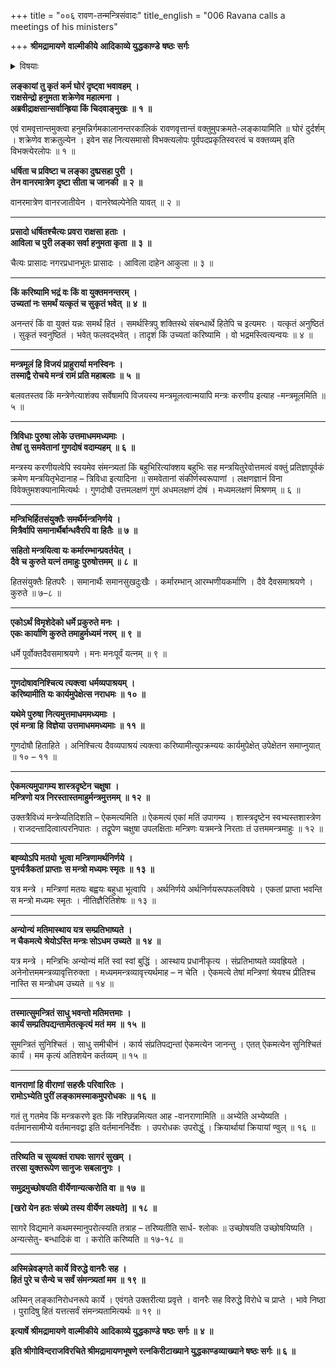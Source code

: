 +++
title = "००६ रावण-तन्मन्त्रिसंवादः"
title_english = "006 Ravana calls a meetings of his ministers"

+++
**श्रीमद्रामायणे** **वाल्मीकीये** **आदिकाव्ये युद्धकाण्डे** **षष्ठः** **सर्गः**


<details><summary>विषयाः</summary>

रावणेन मन्त्रिणः प्रति हनुमत्कृतलकादहनादिदुष्करकर्मानुवाद पूर्वकं सैन्यैस्सहरा -मागमन -संभावनया तत्प्रतीकाराय मन्त्रिनियोजनम् ॥ १ ॥

</details>


**लङ्कायां तु कृतं कर्म घोरं दृष्ट्वा भवावहम्** **।  
राक्षसेन्द्रो हनुमता शक्रेणेव महात्मना** **।  
अब्रवीद्राक्षसान्सर्वान्ह्रिया किं चिदवाङ्मुखः** **॥** **१** **॥**

एवं रामवृत्तान्तमुक्त्वा हनुमन्निर्गमकालानन्तरकालिकं रावणवृत्तान्तं वक्तुमुपक्रमते-लङ्कायामिति ॥ घोरं दुर्दर्शम् । शक्रेणेव शक्रतुल्येन । इवेन सह नित्यसमासो विभक्त्यलोपः पूर्वपदप्रकृतिस्वरत्वं च वक्तव्यम् इति विभक्त्येरलोपः ॥ १ ॥

**धर्षिता च प्रविष्टा च लङ्का दुष्प्रसहा पुरी** **।  
तेन वानरमात्रेण दृष्टा सीता च जानकी** **॥** **२** **॥**

वानरमात्रेण वानरजातीयेन । वानरेष्वल्पेनेति यावत् ॥ २ ॥

****

**प्रसादो धर्षितश्चैत्यः प्रवरा राक्षसा हताः** **।  
आविला च पुरी लङ्का सर्वा हनुमता कृता** **॥** **३** **॥**

चैत्यः प्रासादः नगरप्रधानभूतः प्रासादः । आविला दाहेन आकुला ॥ ३ ॥

****

**किं करिष्यामि भद्रं वः किं वा युक्तमनन्तरम्** **।  
उच्यतां नः समर्थं यत्कृतं च सुकृतं भवेत्** **॥** **४** **॥**

अनन्तरं किं वा युक्तं यन्नः समर्थं हितं । समर्थस्त्रिपु शक्तिस्थे संबन्धार्थे हितेपि च इत्यमरः । यत्कृतं अनुष्ठितं । सुकृतं स्वनुष्ठितं । भवेत् फलवद्भवेत् । तादृशं किं उच्यतां करिष्यामि । वो भद्रमस्त्वित्यन्वयः ॥ ४ ॥

****

**मन्त्रमूलं हि विजयं प्राहुरार्या मनस्विनः** **।  
तस्माद्वै रोचये मन्त्रं रामं प्रति महाबलाः** **॥** **५** **॥**

बलवतस्तव किं मन्त्रेणेत्याशंक्य सर्वेषामपि विजयस्य मन्त्रमूलत्वान्मयापि मन्त्रः करणीय इत्याह -मन्त्रमूलमिति ॥ ५ ॥

****

**त्रिविधाः पुरुषा लोके उत्तमाधममध्यमाः** **।  
तेषां तु समवेतानां गुणदोषं वदाम्यहम्** **॥** **६** **॥**

मन्त्रस्य करणीयत्वेपि स्वयमेव संमन्त्र्यतां किं बहुभिरित्यांक्शय बहुभिः सह मन्त्रयितुरेवोत्तमत्वं वक्तुं प्रतिज्ञापूर्वकं क्रमेण मन्त्रयितृभेदानाह – त्रिविधा इत्यादिना ॥ समवेतानां संकीर्णस्वरूपाणां । लक्षणज्ञानं विना विवेक्तुमशक्यानामित्यर्थः । गुणदोषौ उत्तमलक्षणं गुणं अधमलक्षणं दोषं । मध्यमलक्षणं मिश्रणम् ॥ ६ ॥

****

**मन्त्रिभिर्हितसंयुक्तैः समर्थैर्मन्त्रनिर्णये** **।  
मित्रैर्वापि समानार्थैर्बान्धवैरपि वा हितैः** **॥** **७** **॥**

**सहितो मन्त्रयित्वा यः कर्मारम्भान्प्रवर्तयेत्** **।  
दैवे च कुरुते यत्नं तमाहुः पुरुषोत्तमम्** **॥** **८** **॥**

हितसंयुक्तैः हितपरैः । समानार्थैः समानसुखदुःखैः । कर्मारम्भान् आरम्भणीयकर्माणि । दैवे दैवसमाश्रयणे । कुरुते ॥ ७–८ ॥

****

**एकोऽर्थं विमृशेदेको धर्मे प्रकुरुते मनः** **।  
एकः कार्याणि कुरुते तमाहुर्मध्यमं नरम्** **॥** **९** **॥**

धर्मे पूर्वोक्तदैवसमाश्रयणे । मनः मनःपूर्वं यत्नम् ॥ ९ ॥

****

**गुणदोषावनिश्चित्य त्यक्त्वा** **धर्मव्यपाश्रयम्** **।  
करिष्यामीति यः कार्यमुपेक्षेत्स नराधमः** **॥** **१०** **॥**

**यथेमे पुरुषा नित्यमुत्तमाधममध्यमाः** **।  
एवं मन्त्रा हि** **विज्ञेया** **उत्तमाधममध्यमाः** **॥** **११** **॥**

गुणदोषौ हिताहिते । अनिश्चित्य दैवव्यपाश्रयं त्यक्त्वा करिष्यामीत्युपक्रम्ययः कार्यमुपेक्षेत् उपेक्षेतन समाप्नुयात् ॥ १० – ११ ॥

****

**ऐकमत्यमुपागम्य शास्त्रदृष्टेन चक्षुषा** **।  
मन्त्रिणो यत्र निरस्तास्तमाहुर्मन्त्रमुत्तमम्** **॥** **१२** **॥**

उक्तत्रैविध्यं मन्त्रेप्यतिदिशति – ऐकमत्यमिति ॥ ऐकमत्यं एकां मतिं उपागम्य । शास्त्रदृष्टेन स्वभ्यस्तशास्त्रेण । राजदन्तादित्वात्परनिपातः । तद्रूपेण चक्षुषा उपलक्षिताः मन्त्रिणः यत्रमन्त्रे निरताः तं उत्तममन्त्रमाहुः ॥ १२ ॥

****

**बह्व्योऽपि मतयो** **भूत्वा मन्त्रिणामर्थनिर्णये** **।  
पुनर्यत्रैकतां प्राप्ताः** **स मन्त्रो मध्यमः स्मृतः** **॥** **१३** **॥**

यत्र मन्त्रे । मन्त्रिणां मतयः बह्वयः बहुधा भूत्वापि । अर्थनिर्णये अर्थनिर्णयरूपफलविषये । एकतां प्राप्ता भवन्ति स मन्त्रो मध्यमः स्मृतः । नीतिज्ञैरितिशेषः ॥ १३ ॥

****

**अन्योन्यं** **मतिमास्थाय यत्र सम्प्रतिभाष्यते** **।  
न चैकमत्ये श्रेयोऽस्ति मन्त्रः सोऽधम उच्यते** **॥** **१४** **॥**

यत्र मन्त्रे । मन्त्रिभिः अन्योन्यं मतिं स्वां स्वां बुद्धिं । आस्थाय प्रधानीकृत्य । संप्रतिभाष्यते व्यवह्रियते । अनेनोत्तममन्त्रव्यावृत्तिरुक्ता । मध्यममन्त्रव्यावृत्त्यर्थमाह – न चेति । ऐकमत्ये तेषां मन्त्रिणां श्रेयश्च प्रीतिश्च नास्ति स मन्त्रोधम उच्यते ॥ १४ ॥

****

**तस्मात्सुमन्त्रितं साधु भवन्तो मतिमत्तमाः** **।  
कार्यं सम्प्रतिपद्यन्तामेतत्कृत्यं मतं** **मम** **॥** **१५** **॥**

सुमन्त्रितं सुनिश्चितं । साधु समीचीनं । कार्य संप्रतिपद्यन्तां ऐकमत्येन जानन्तु । एतत् ऐकमत्येन सुनिश्चितं कार्यं । मम कृत्यं अतिशयेन कर्तव्यम् ॥ १५ ॥

****

**वानराणां हि वीराणां सहस्रैः परिवारितः** **।  
रामोऽभ्येति पुरीं लङ्कामस्माकमुपरोधकः** **॥** **१६** **॥**

गतं तु गतमेव किं मन्त्रकरणे इतः किं नश्छिन्नमित्यत आह -वानराणामिति ॥ अभ्येति अभ्येष्यति । वर्तमानसामीप्ये वर्तमानवद्वा इति वर्तमाननिर्देशः । उपरोधकः उपरोद्धुं । क्रियार्थायां क्रियायां ण्वुल् ॥ १६ ॥

****

**तरिष्यति च सुव्यक्तं राघवः सागरं सुखम्** **।  
तरसा युक्तरूपेण सानुजः सबलानुगः** **।**

**समुद्रमुच्छोषयति वीर्येणान्यत्करोति वा ॥** **१७** **॥**

**\[खरो येन हतः संख्ये तस्य वीर्येण लक्ष्यते\] ॥** **१८** **॥**

सागरे विद्यमाने कथमस्मानुपरोत्स्यति तत्राह – तरिष्यतीति सार्ध- श्लोकः ॥ उच्छोषयति उच्छोषयिष्यति । अन्यत्सेतु- बन्धादिकं वा । करोति करिष्यति ॥ १७-१८ ॥

****

**अस्मिन्नेवङ्गते कार्ये विरुद्धे वानरैः सह** **।  
हितं पुरे च सैन्ये च सर्वं संमन्त्र्यतां मम** **॥** **१९** **॥**

अस्मिन् लङ्कानिरोधनरूपे कार्ये । एवंगते उक्तरीत्या प्रवृत्ते । वानरैः सह विरुद्धे विरोधे च प्राप्ते । भावे निष्ठा । पुरादिषु हितं यत्तत्सर्वं संमन्त्र्यतामित्यर्थः ॥ १९ ॥

**इत्यार्षे श्रीमद्रामायणे** **वाल्मीकीये** **आदिकाव्ये युद्धकाण्डे** **षष्ठः** **सर्गः ॥** **४** **॥**

**इति श्रीगोविन्दराजविरचिते श्रीमद्रामायणभूषणे रत्नकिरीटाख्याने युद्धकाण्डव्याख्याने षष्ठः सर्गः ॥ ६ ॥**
